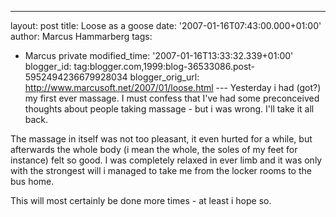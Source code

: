 ---
layout: post
title: Loose as a goose
date: '2007-01-16T07:43:00.000+01:00'
author: Marcus Hammarberg
tags:
  - Marcus
private
modified_time: '2007-01-16T13:33:32.339+01:00'
blogger_id: tag:blogger.com,1999:blog-36533086.post-5952494236679928034
blogger_orig_url: http://www.marcusoft.net/2007/01/loose.html ---
Yesterday i had (got?) my first ever massage. I must confess that I've
had some preconceived thoughts about people taking massage - but i was
wrong. I'll take it all back.

The massage in itself was not too pleasant, it even hurted for a while,
but afterwards the whole body (i mean the whole, the soles of my feet
for instance) felt so good. I was completely relaxed in ever limb and it
was only with the strongest will i managed to take me from the locker
rooms to the bus home.

This will most certainly be done more times - at least i hope so.
